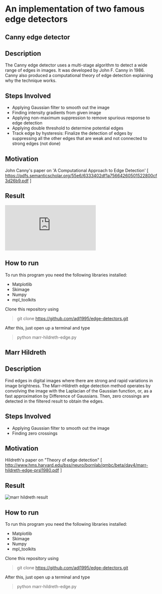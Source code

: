 An implementation of two famous edge detectors
===================

Canny edge detector
-------------

Description
-

The Canny edge detector uses a multi-stage algorithm to detect a wide range of edges in images. It was developed by John F. Canny in 1986. Canny also produced a computational theory of edge detection explaining why the technique works.

Steps Involved
-

- Applying Gaussian filter to smooth out the image
- Finding intensity gradients from given image
- Applying non-maximum suppression to remove spurious response to edge detection
- Applying double threshold to determine potential edges
- Track edge by hysteresis: Finalize the detection of edges by suppressing all the other edges that are weak and not connected to strong edges (not done)

Motivation
-------------
John Canny's paper on 'A Computational Approach to Edge Detection' [ https://pdfs.semanticscholar.org/55e6/6333402df1a75664260501522800cf3d26b9.pdf ]

Result
-------------
![marr hildreth result](https://github.com/adl1995/edge-detectors/blob/master/marr-hildreth-edge.py)

How to run
-------------

To run this program you need the following libraries installed:

 - Matplotlib
 - Skimage
 - Numpy
 - mpl_toolkits

Clone this repository using 
> git clone https://github.com/adl1995/edge-detectors.git

After this, just open up a terminal and type
> python marr-hildreth-edge.py

Marr Hildreth
-

Description
-
Find edges in digital images where there are strong and rapid variations in image brightness. The Marr–Hildreth edge detection method operates by convolving the image with the Laplacian of the Gaussian function, or, as a fast approximation by Difference of Gaussians. Then, zero crossings are detected in the filtered result to obtain the edges.

Steps Involved
-

- Applying Gaussian filter to smooth out the image
- Finding zero crossings


Motivation
-------------

Hildreth's paper on "Theory of edge detection" [ http://www.hms.harvard.edu/bss/neuro/bornlab/qmbc/beta/day4/marr-hildreth-edge-prsl1980.pdf ]

Result
-------------

![marr hildreth result](https://github.com/adl1995/edge-detectors/blob/master/result-marr-hildreth.png)

How to run
-------------

To run this program you need the following libraries installed:

 - Matplotlib
 - Skimage
 - Numpy
 - mpl_toolkits

Clone this repository using 
> git clone https://github.com/adl1995/edge-detectors.git

After this, just open up a terminal and type
> python marr-hildreth-edge.py
